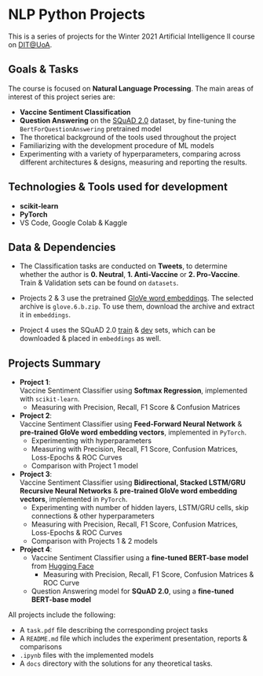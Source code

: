 # NLP Python Projects
This is a series of projects for the Winter 2021 Artificial Intelligence II course on [DIT@UoA](https://www.di.uoa.gr/en).

## Goals & Tasks
The course is focused on **Natural Language Processing**. The main areas of interest of this project series are:
- **Vaccine Sentiment Classification**
- **Question Answering** on the [SQuAD 2.0](https://rajpurkar.github.io/SQuAD-explorer/) dataset, by fine-tuning the `BertForQuestionAnswering` pretrained model
- The thoretical background of the tools used throughout the project
- Familiarizing with the development procedure of ML models
- Experimenting with a variety of hyperparameters, comparing across different architectures & designs, measuring and reporting the results.

## Technologies & Tools used for development
- **scikit-learn**
- **PyTorch**
- VS Code, Google Colab & Kaggle

## Data & Dependencies
- The Classification tasks are conducted on **Tweets**, to determine whether the author is **0. Neutral**, **1. Anti-Vaccine** or **2. Pro-Vaccine**. Train & Validation sets can be found on `datasets`.

- Projects 2 & 3 use the pretrained [GloVe word embeddings](https://nlp.stanford.edu/projects/glove/). The selected archive is `glove.6.b.zip`. To use them, download the archive and extract it in `embeddings`.

- Project 4 uses the SQuAD 2.0 [train](https://rajpurkar.github.io/SQuAD-explorer/dataset/train-v2.0.json) & [dev](https://rajpurkar.github.io/SQuAD-explorer/dataset/dev-v2.0.json) sets, which can be downloaded & placed in `embeddings` as well.

## Projects Summary
- **Project 1**:\
Vaccine Sentiment Classifier using **Softmax Regression**, implemented with `scikit-learn`.
    - Measuring with Precision, Recall, F1 Score & Confusion Matrices
- **Project 2**:\
Vaccine Sentiment Classifier using **Feed-Forward Neural Network** & **pre-trained GloVe word embedding vectors**, implemented in `PyTorch`.
    - Experimenting with hyperparameters
    - Measuring with Precision, Recall, F1 Score, Confusion Matrices, Loss-Epochs & ROC Curves
    - Comparison with Project 1 model
- **Project 3**:\
Vaccine Sentiment Classifier using **Bidirectional, Stacked LSTM/GRU Recursive Neural Networks** & **pre-trained GloVe word embedding vectors**, implemented in `PyTorch`.
    - Experimenting with number of hidden layers, LSTM/GRU cells, skip connections & other hyperparameters
    - Measuring with Precision, Recall, F1 Score, Confusion Matrices, Loss-Epochs & ROC Curves
    - Comparison with Projects 1 & 2 models
- **Project 4**:
    - Vaccine Sentiment Classifier using a **fine-tuned BERT-base model** from [Hugging Face](https://huggingface.co/models)
        - Measuring with Precision, Recall, F1 Score, Confusion Matrices & ROC Curve
    - Question Answering model for **SQuAD 2.0**, using a **fine-tuned BERT-base model**

All projects include the following:
- A `task.pdf` file describing the corresponding project tasks
- A `README.md` file which includes the experiment presentation, reports & comparisons
- `.ipynb` files with the implemented models
- A `docs` directory with the solutions for any theoretical tasks.
